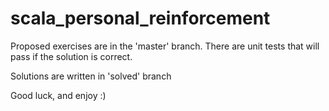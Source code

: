 # scala_personal_reinforcement

Proposed exercises are in the 'master' branch.
There are unit tests that will pass if the solution is correct.

Solutions are written in 'solved' branch

Good luck, and enjoy :)
